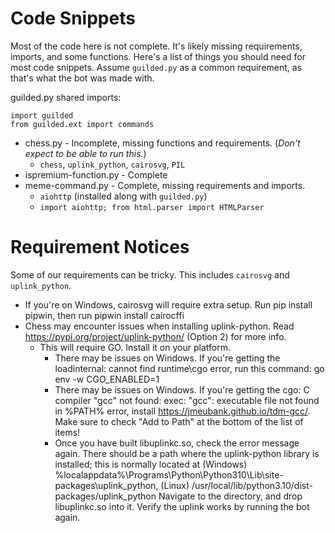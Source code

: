 # Code Snippets
Most of the code here is not complete. It's likely missing requirements, imports, and some functions. Here's a list of things you should need for most code snippets. Assume `guilded.py` as a common requirement, as that's what the bot was made with.

guilded.py shared imports:
```
import guilded
from guilded.ext import commands
```

- chess.py - Incomplete, missing functions and requirements. (*Don't expect to be able to run this.*)
    - `chess`, `uplink_python`, `cairosvg`, `PIL`
- ispremium-function.py - Complete
- meme-command.py - Complete, missing requirements and imports.
    - `aiohttp` (installed along with `guilded.py`)
    - `import aiohttp; from html.parser import HTMLParser`

# Requirement Notices
Some of our requirements can be tricky. This includes `cairosvg` and `uplink_python`.
- If you're on Windows, cairosvg will require extra setup. Run pip install pipwin, then run pipwin install cairocffi
- Chess may encounter issues when installing uplink-python. Read https://pypi.org/project/uplink-python/ (Option 2) for more info.
    - This will require GO. Install it on your platform.
        - There may be issues on Windows. If you're getting the loadinternal: cannot find runtime\cgo error, run this command: go env -w CGO_ENABLED=1
        - There may be issues on Windows. If you're getting the cgo: C compiler "gcc" not found: exec: "gcc": executable file not found in %PATH% error, install https://jmeubank.github.io/tdm-gcc/. Make sure to check "Add to Path" at the bottom of the list of items!
        - Once you have built libuplinkc.so, check the error message again. There should be a path where the uplink-python library is installed; this is normally located at (Windows) %localappdata%\Programs\Python\Python310\Lib\site-packages\uplink_python, (Linux) /usr/local/lib/python3.10/dist-packages/uplink_python
Navigate to the directory, and drop libuplinkc.so into it. Verify the uplink works by running the bot again.
